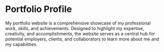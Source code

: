 # Portfolio Profile

My portfolio website is a comprehensive showcase of my professional work, skills, and achievements. Designed to highlight my expertise, creativity, and accomplishments, the website serves as a central hub for potential employers, clients, and collaborators to learn more about me and my capabilities.

